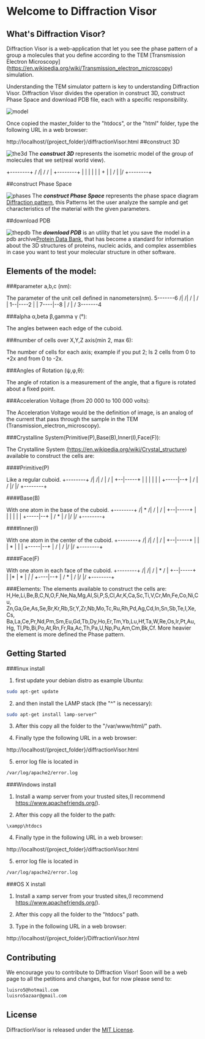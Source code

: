 # Welcome to Diffraction Visor

## What's Diffraction Visor?

Diffraction Visor is a web-application that let you see the phase pattern
of a group a molecules that you define according to the TEM [Transmission
Electron Microscopy]
(https://en.wikipedia.org/wiki/Transmission_electron_microscopy) simulation.

Understanding the TEM simulator pattern is key to understanding Diffraction
Visor. Diffraction Visor divides the operation in construct 3D, construct
Phase Space and download PDB file, each with a specific responsibility.

![model](images/example1.png)

Once copied the master_folder to the "htdocs", or the "html" folder, type the following URL in a web browser:

http://localhost/{project_folder}/diffractionVisor.html
##construct 3D

![the3d](images/example3.png)
The _**construct 3D**_ represents the isometric model of the group of
molecules that we set(real world view).

   +--------+
  /        /|
 /        / |
+--------+  |
|        |  |
|        |  +
|        | /
|        |/
+--------+

##construct Phase Space

![phases](images/example4.png)
The _**construct Phase Space**_ represents the phase space diagram [Diffraction
  pattern](https://en.wikipedia.org/wiki/Diffraction#Patterns), this Patterns
  let the user analyze the sample and get characteristics of the material
  with the given parameters.

##download PDB

![thepdb](images/example5.png)
The _**download PDB**_ is an utility that let you save the model in a
pdb archive[Protein Data Bank](http://www.wwpdb.org/), that has become
a standard for information about the 3D structures of proteins,
nucleic acids, and complex assemblies in case you want to test
your molecular structure in other software.

## Elements of the model:

###parameter a,b,c (nm):

The parameter of the unit cell defined in nanometers(nm).
   5-------6
  /|      /|
 / |     / |
1--|----2  |
|  7----|--8
| /     | /
3-------4

###alpha &alpha;,beta &beta;,gamma &gamma; (°):

The angles between each edge of the cuboid.

###number of cells over X,Y,Z axis(min 2, max 6):

The number of cells for each axis; example if you put 2;
Is 2 cells from 0 to +2x and from 0 to -2x.

###Angles of Rotation (&psi;,&phi;,&theta;):

The angle of rotation is a measurement of the angle, that a figure is
rotated about a fixed point.

###Acceleration Voltage (from  20 000 to 100 000 volts):

The Acceleration Voltage would be the definition of image, is an analog of the
current that pass through the sample in the
TEM (Transmission_electron_microscopy).

###Crystalline System(Primitive(P),Base(B),Inner(I),Face(F)):

The Crystalline System (https://en.wikipedia.org/wiki/Crystal_structure)
available to construct the cells are:

####Primitive(P)

Like a regular cuboid.
   +--------+
  /|       /|
 / |      / |
+--|-----+  |
|  |     |  |
|  +-----|--+
| /      | /
|/       |/
+--------+

####Base(B)

With one atom in the base of the cuboid.
   +--------+
  /|  *    /|
 / |      / |
+--|-----+  |
|  |     |  |
|  +-----|--+
| /   *  | /
|/       |/
+--------+

####Inner(I)

With one atom in the center of the cuboid.
   +--------+
  /|       /|
 / |      / |
+--|-----+  |
|  |   * |  |
|  +-----|--+
| /      | /
|/       |/
+--------+

####Face(F)

With one atom in each face of the cuboid.
   +--------+
  /|       /|
 / |  *   / |
+--|-----+  |
|* |   * | *|
|  +-*---|--+
| /   *  | /
|/       |/
+--------+

###Elements:
The elements available to construct the cells are:
H,He,Li,Be,B,C,N,O,F,Ne,Na,Mg,Al,Si,P,S,Cl,Ar,K,Ca,Sc,Ti,V,Cr,Mn,Fe,Co,Ni,Cu,
Zn,Ga,Ge,As,Se,Br,Kr,Rb,Sr,Y,Zr,Nb,Mo,Tc,Ru,Rh,Pd,Ag,Cd,In,Sn,Sb,Te,I,Xe,Cs,
Ba,La,Ce,Pr,Nd,Pm,Sm,Eu,Gd,Tb,Dy,Ho,Er,Tm,Yb,Lu,Hf,Ta,W,Re,Os,Ir,Pt,Au,Hg,
Tl,Pb,Bi,Po,At,Rn,Fr,Ra,Ac,Th,Pa,U,Np,Pu,Am,Cm,Bk,Cf.
More heavier the element is more defined the Phase pattern.

## Getting Started

###linux install

1. first update your debian distro as example Ubuntu:

```bash
sudo apt-get update
```

2. and then install the LAMP stack (the "^" is necessary):

```bash
sudo apt-get install lamp-server^
```

3. After this copy all the folder to the "/var/www/html/" path.

4. Finally type the following URL in a web browser:

http://localhost/{project_folder}/diffractionVisor.html

5. error log file is located in
```bash
/var/log/apache2/error.log
```
###Windows install


1. Install a wamp server from your trusted sites,(I recommend https://www.apachefriends.org/).

2. After this copy all the folder to the path:

```basic
\xampp\htdocs
```
4. Finally type in the following URL in a web browser:

http://localhost/{project_folder}/diffractionVisor.html

5. error log file is located in
```bash
/var/log/apache2/error.log
```

###OS X install


1. Install a xamp server from your trusted sites,(I recommend https://www.apachefriends.org/).

2. After this copy all the folder to the "htdocs" path.

3. Type in the following URL in a web browser:

http://localhost/{project_folder}/DiffractionVisor.html

## Contributing

We encourage you to contribute to Diffraction Visor! Soon will be a web page
to all the petitions and changes, but for now please send to:
```bash
luisro5@hotmail.com
luisro5azaar@gmail.com
```


## License

DiffractionVisor is released under the [MIT License](https://opensource.org/licenses/MIT).
